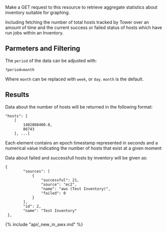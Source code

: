 Make a GET request to this resource to retrieve aggregate statistics about inventory suitable for graphing.

Including fetching the number of total hosts tracked by Tower over an amount of time and the current success or
failed status of hosts which have run jobs within an Inventory.

## Parmeters and Filtering

The `period` of the data can be adjusted with:

    ?period=month

Where `month` can be replaced with `week`, or `day`.  `month` is the default.

## Results

Data about the number of hosts will be returned in the following format:

    "hosts": [
        [
            1402808400.0, 
            86743
        ], ...]

Each element contains an epoch timestamp represented in seconds and a numerical value indicating
the number of hosts that exist at a given moment

Data about failed and successfull hosts by inventory will be given as:

    {
            "sources": [
                {
                    "successful": 21, 
                    "source": "ec2", 
                    "name": "aws (Test Inventory)", 
                    "failed": 0
                }
            ], 
            "id": 2, 
            "name": "Test Inventory"
     },

{% include "api/_new_in_awx.md" %}
